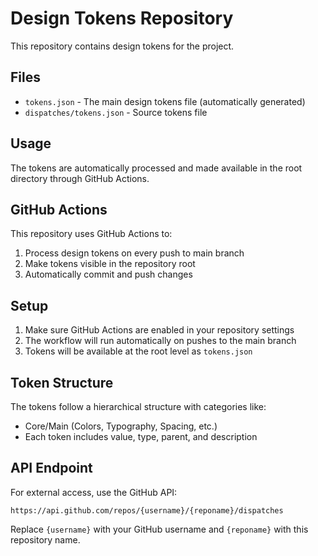 # Design Tokens Repository

This repository contains design tokens for the project.

## Files

- `tokens.json` - The main design tokens file (automatically generated)
- `dispatches/tokens.json` - Source tokens file

## Usage

The tokens are automatically processed and made available in the root directory through GitHub Actions.

## GitHub Actions

This repository uses GitHub Actions to:
1. Process design tokens on every push to main branch
2. Make tokens visible in the repository root
3. Automatically commit and push changes

## Setup

1. Make sure GitHub Actions are enabled in your repository settings
2. The workflow will run automatically on pushes to the main branch
3. Tokens will be available at the root level as `tokens.json`

## Token Structure

The tokens follow a hierarchical structure with categories like:
- Core/Main (Colors, Typography, Spacing, etc.)
- Each token includes value, type, parent, and description

## API Endpoint

For external access, use the GitHub API:
```
https://api.github.com/repos/{username}/{reponame}/dispatches
```

Replace `{username}` with your GitHub username and `{reponame}` with this repository name.
